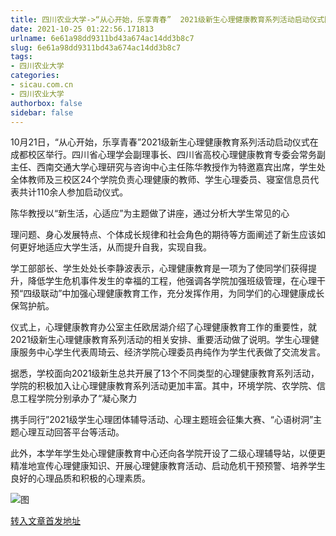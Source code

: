 ```yaml
---
title: 四川农业大学->“从心开始，乐享青春”  2021级新生心理健康教育系列活动启动仪式圆满结束 | sicau.com.cn
date: 2021-10-25 01:22:56.171813
urlname: 6e61a98dd9311bd43a674ac14dd3b8c7
slug: 6e61a98dd9311bd43a674ac14dd3b8c7
tags: 
- 四川农业大学
categories:
- sicau.com.cn
- 四川农业大学
authorbox: false
sidebar: false
---
```

10月21日，“从心开始，乐享青春”2021级新生心理健康教育系列活动启动仪式在成都校区举行。四川省心理学会副理事长、四川省高校心理健康教育专委会常务副主任、西南交通大学心理研究与咨询中心主任陈华教授作为特邀嘉宾出席，学生处全体教师及三校区24个学院负责心理健康的教师、学生心理委员、寝室信息员代表共计110余人参加启动仪式。  

陈华教授以“新生活，心适应”为主题做了讲座，通过分析大学生常见的心
<!--more-->
理问题、身心发展特点、个体成长规律和社会角色的期待等方面阐述了新生应该如何更好地适应大学生活，从而提升自我，实现自我。

学工部部长、学生处处长李静波表示，心理健康教育是一项为了使同学们获得提升，降低学生危机事件发生的幸福的工程，他强调各学院加强班级管理，在心理干预“四级联动”中加强心理健康教育工作，充分发挥作用，为同学们的心理健康成长保驾护航。

仪式上，心理健康教育办公室主任欧居湖介绍了心理健康教育工作的重要性，就2021级新生心理健康教育系列活动的相关安排、重要活动做了说明。学生心理健康服务中心学生代表周琦云、经济学院心理委员冉纯作为学生代表做了交流发言。

据悉，学校面向2021级新生总共开展了13个不同类型的心理健康教育系列活动，学院的积极加入让心理健康教育系列活动更加丰富。其中，环境学院、农学院、信息工程学院分别承办了“凝心聚力

携手同行”2021级学生心理团体辅导活动、心理主题班会征集大赛、“心语树洞”主题心理互动回答平台等活动。

此外，本学年学生处心理健康教育中心还向各学院开设了二级心理辅导站，以便更精准地宣传心理健康知识、开展心理健康教育活动、启动危机干预预警、培养学生良好的心理品质和积极的心理素质。

![图](https://news.sicau.edu.cn/__local/D/45/E1/592978C13F7ABD42D9330DE1ACE_16257F8F_882C8.png)

[转入文章首发地址](https://news.sicau.edu.cn/info/1078/65061.htm)
